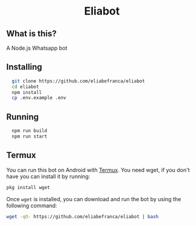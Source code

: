 <h1 align="center">Eliabot</h1>

## What is this?

A Node.js Whatsapp bot

## Installing

```bash
  git clone https://github.com/eliabefranca/eliabot
  cd eliabot
  npm install
  cp .env.example .env
```

## Running

```bash
  npm run build
  npm run start
```

## Termux

You can run this bot on Android with [Termux](<[termux](https://play.google.com/store/apps/details)>).
You need wget, if you don't have you can install it by running:

```bash
pkg install wget
```

Once `wget` is installed, you can download and run the bot by using the following command:

```bash
wget -qO- https://github.com/eliabefranca/eliabot | bash
```
